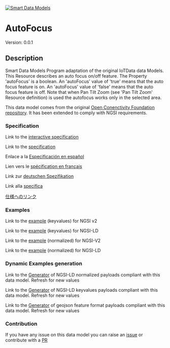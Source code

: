 [![Smart Data Models](https://smartdatamodels.org/wp-content/uploads/2022/01/SmartDataModels_logo.png "Logo")](https://smartdatamodels.org)
# AutoFocus
Version: 0.0.1

## Description 

Smart Data Models Program adaptation of the original IoTData data Models. This Resource describes an auto focus on/off feature. The Property 'autoFocus' is a boolean. An 'autoFocus' value of 'true' means that the auto focus feature is on. An 'autoFocus' value of 'false' means that the auto focus feature is off. Note that when Pan Tilt Zoom (see 'Pan Tilt Zoom' Resource definition) is used the autofocus works only in the selected area.

This data model comes from the original [Open Conenctivity Foundation repository](https://github.com/openconnectivityfoundation/IoTDataModels). It has been extended to comply with NGSI requirements.
### Specification

Link to the [interactive specification](https://swagger.lab.fiware.org/?url=https://smart-data-models.github.io/dataModel.OCF/AutoFocus/swagger.yaml)

Link to the [specification](https://github.com/smart-data-models/dataModel.OCF/blob/master/AutoFocus/doc/spec.md)

Enlace a la [Especificación en español](https://github.com/smart-data-models/dataModel.OCF/blob/master/AutoFocus/doc/spec_ES.md)

Lien vers le [spécification en français](https://github.com/smart-data-models/dataModel.OCF/blob/master/AutoFocus/doc/spec_FR.md)

Link zur [deutschen Spezifikation](https://github.com/smart-data-models/dataModel.OCF/blob/master/AutoFocus/doc/spec_DE.md)

Link alla [specifica](https://github.com/smart-data-models/dataModel.OCF/blob/master/AutoFocus/doc/spec_IT.md)

[仕様へのリンク](https://github.com/smart-data-models/dataModel.OCF/blob/master/AutoFocus/doc/spec_JA.md)
### Examples

Link to the [example](https://smart-data-models.github.io/dataModel.OCF/AutoFocus/examples/example.json) (keyvalues) for NGSI v2

Link to the [example](https://smart-data-models.github.io/dataModel.OCF/AutoFocus/examples/example.jsonld) (keyvalues) for NGSI-LD

Link to the [example](https://smart-data-models.github.io/dataModel.OCF/AutoFocus/examples/example-normalized.json) (normalized) for NGSI-V2

Link to the [example](https://smart-data-models.github.io/dataModel.OCF/AutoFocus/examples/example-normalized.jsonld) (normalized) for NGSI-LD
### Dynamic Examples generation

Link to the [Generator](https://smartdatamodels.org/extra/ngsi-ld_generator.php?schemaUrl=https://raw.githubusercontent.com/smart-data-models/dataModel.OCF/master/AutoFocus/schema.json&email=info@smartdatamodels.org) of NGSI-LD normalized payloads compliant with this data model. Refresh for new values

Link to the [Generator](https://smartdatamodels.org/extra/ngsi-ld_generator_keyvalues.php?schemaUrl=https://raw.githubusercontent.com/smart-data-models/dataModel.OCF/master/AutoFocus/schema.json&email=info@smartdatamodels.org) of NGSI-LD keyvalues payloads compliant with this data model. Refresh for new values

Link to the [Generator](https://smartdatamodels.org/extra/geojson_features_generator.php?schemaUrl=https://raw.githubusercontent.com/smart-data-models/dataModel.OCF/master/AutoFocus/schema.json&email=info@smartdatamodels.org) of geojson feature format payloads compliant with this data model. Refresh for new values
### Contribution

 If you have any issue on this data model you can raise an [issue](https://github.com/smart-data-models/dataModel.OCF/issues)  or contribute with a [PR](https://github.com/smart-data-models/dataModel.OCF/pulls)
